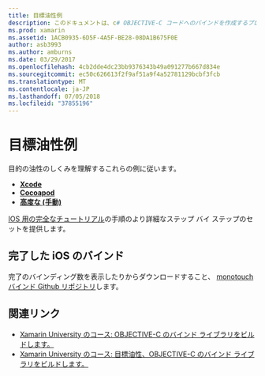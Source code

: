 ```yaml
---
title: 目標油性例
description: このドキュメントは、c# OBJECTIVE-C コードへのバインドを作成するプロセスを自動化するために使用する目的油性ツールを使用する方法を説明するさまざまなガイドにリンクしています。
ms.prod: xamarin
ms.assetid: 1ACB0935-6D5F-4A5F-BE28-08DA1B675F0E
author: asb3993
ms.author: amburns
ms.date: 03/29/2017
ms.openlocfilehash: 4cb2dde4dc23bb9376343b49a091277b667d834e
ms.sourcegitcommit: ec50c626613f2f9af51a9f4a52781129bcbf3fcb
ms.translationtype: MT
ms.contentlocale: ja-JP
ms.lasthandoff: 07/05/2018
ms.locfileid: "37855196"
---
```

# <a name="objective-sharpie-examples"></a>目標油性例

目的の油性のしくみを理解するこれらの例に従います。

- [**Xcode**](xcode.md)
- [**Cocoapod**](cocoapod.md)
- [**高度な (手動)**](advanced.md)

[IOS 用の完全なチュートリアル](~/ios/platform/binding-objective-c/walkthrough.md)の手順のより詳細なステップ バイ ステップのセットを提供します。

## <a name="completed-ios-bindings"></a>完了した iOS のバインド

完了のバインディング数を表示したりからダウンロードすること、 [monotouch バインド Github リポジトリ](https://github.com/mono/monotouch-bindings/)します。

## <a name="related-links"></a>関連リンク

- [Xamarin University のコース: OBJECTIVE-C のバインド ライブラリをビルドします。](https://university.xamarin.com/classes/track/all#building-an-objective-c-bindings-library)
- [Xamarin University のコース: 目標油性、OBJECTIVE-C のバインド ライブラリをビルドします。](https://university.xamarin.com/classes/track/all#build-an-objective-c-bindings-library-with-objective-sharpie)